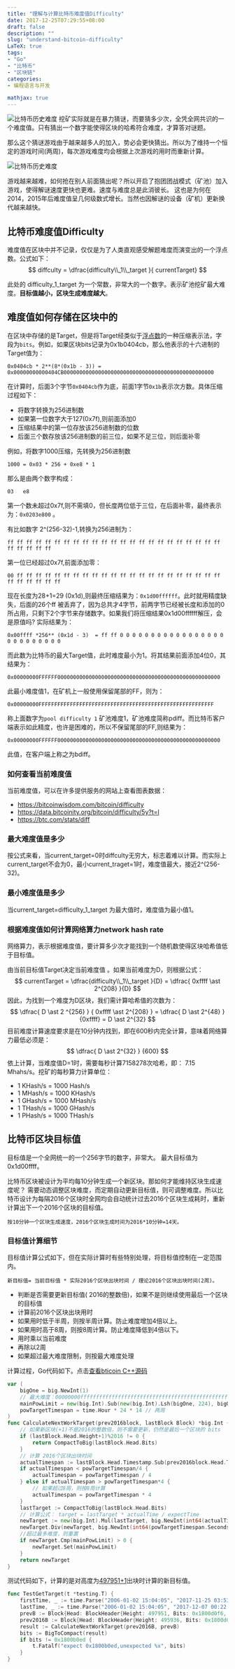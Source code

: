 ```yaml
---
title: "理解与计算比特币难度值Difficulty"
date: 2017-12-25T07:29:55+08:00
draft: false 
description: ""
slug: "understand-bitcoin-difficulty" 
LaTeX: true 
tags:
- "Go"
- "比特币"
- "区块链"
categories: 
- 编程语言与开发

mathjax: true
---
```


![比特币历史难度](https://static.yushuangqi.com/blog/2017/27123601.png) 
挖矿实际就是在暴力猜谜，而要猜多少次，全凭全网共识的一个难度值。只有猜出一个数字能使得区块的哈希符合难度，才算答对谜题。

那么这个猜谜游戏由于越来越多人的加入，势必会更快猜出。所以为了维持一个恒定的游戏时间(两周)，每次游戏难度均会根据上次游戏的用时而重新计算。 

![比特币历史难度](https://static.yushuangqi.com/blog/2017/28423175.png) 

游戏越来越难，如何抢在别人前面猜出呢？所以开启了抱团团战模式（矿池）加入游戏，使得解谜速度更快也更难。速度与难度总是此消彼长。
这也是为何在2014，2015年后难度值呈几何级数式增长。当然也因解谜的设备（矿机）更新换代越来越快。

<!--more-->
## 比特币难度值Difficulty 
难度值在区块中并不记录，仅仅是为了人类直观感受解题难度而演变出的一个浮点数。公式如下：
$$ 
diffculty = \dfrac{difficulty\\_1\\_target }{ currentTarget} 
$$  

此处的 difficulty_1_target 为一个常数，非常大的一个数字。表示矿池挖矿最大难度。**目标值越小，区块生成难度越大**。

## 难度值如何存储在区块中的
在区块中存储的是Target，但是将Target经类似于[浮点数](https://en.wikipedia.org/wiki/IEEE_754)的一种压缩表示法，字段为`bits`。例如，如果区块bits记录为0x1b0404cb，那么他表示的十六进制的Target值为：
```text
0x0404cb * 2**(8*(0x1b - 3)) = 0x00000000000404CB000000000000000000000000000000000000000000000000
```
在计算时，后面3个字节`0x0404cb`作为底，前面1字节`0x1b`表示次方数。具体压缩过程如下：

+ 将数字转换为256进制数
+ 如果第一位数字大于127(0x7f),则前面添加0
+ 压缩结果中的第一位存放该256进制数的位数
+ 后面三个数存放该256进制数的前三位，如果不足三位，则后面补零

例如，将数字1000压缩，先转换为256进制数
```text
1000 = 0x03 * 256 + 0xe8 * 1
```
那么是由两个数字构成：
```text
03   e8
```
第一个数未超过0x7f,则不需填0，但长度两位低于三位，在后面补零，最终表示为：`0x0203e800` 。

有比如数字 2^(256-32)-1,转换为256进制为：
```text
ff ff ff ff ff ff ff ff ff ff ff ff ff ff ff ff ff ff ff ff ff ff ff ff ff ff ff ff
```
第一位已经超过0x7f,前面添加零：
```text
00 ff ff ff ff ff ff ff ff ff ff ff ff ff ff ff ff ff ff ff ff ff ff ff ff ff ff ff ff
```
现在长度为28+1=29 (0x1d),则最终压缩结果为：`0x1d00ffffff`。此时就用精度缺失，后面的26个ff 被丢弃了，因为总共才4字节，前两字节已经被长度和添加的0所占用，只剩下2个字节来存储数字。如果我们将压缩结果0x1d00ffffff解压，会是原值吗? 实际结果为：
```text
0x00ffff *256** (0x1d - 3)  = ff ff 0 0 0 0 0 0 0 0 0 0 0 0 0 0 0 0 0 0 0 0 0 0 0 0 0 0
```
而此数为比特币的最大Target值，此时难度最小为1。将其结果前面添加4位0，其结果为：
```text
0x00000000FFFFFF0000000000000000000000000000000000000000000000000000
```
此最小难度值1，在矿机上一般使用保留尾部的FF，则为：
```text
0x00000000FFFFFFFFFFFFFFFFFFFFFFFFFFFFFFFFFFFFFFFFFFFFFFFFFFFFFFFF
```
称上面数字为`pool difficulty 1` 矿池难度1，矿池难度简称pdiff。而比特币客户端表示如此精度，也许是困难的，所以不保留尾部的FF,则结果为：
```text
0x00000000FFFFFF0000000000000000000000000000000000000000000000000000
```
此值，在客户端上称之为bdiff。


### 如何查看当前难度值
当前难度值，可以在许多提供服务的网站上查看图表数据：

+ https://bitcoinwisdom.com/bitcoin/difficulty
+ https://data.bitcoinity.org/bitcoin/difficulty/5y?t=l
+ https://btc.com/stats/diff

### 最大难度值是多少
按公式来看，当current_target=0时diffculty无穷大，标志着难以计算。而实际上current_target不会为0，最小current_traget=1时，难度值最大，接近2^(256-32)。

### 最小难度值是多少
当current_target=difficulty_1_target 为最大值时，难度值为最小值1。

### 根据难度值如何计算网络算力network hash rate
网络算力，表示根据难度值，要计算多少次才能找到一个随机数使得区块哈希值低于目标值。

由当前目标值Target决定当前难度值 。如果当前难度为D，则根据公式：
$$ currentTarget = \dfrac{difficulty\\_1\\_target }{D} = \dfrac{  0xffff \ast 2^{208} }{D}  $$
因此，为找到一个难度为D区块，我们需计算哈希值的次数为：
$$  \dfrac{  D \ast  2 ^{256} } { 0xffff \ast 2^{208} } = \dfrac{ D \ast 2^{48} } {0xffff} = D \ast 2^{32}  $$
目前难度计算速度要求是在10分钟内找到，即在600秒内完全计算，意味着网络算力最低必须是：
$$    \dfrac{ D \ast 2^{32} } {600}    $$
依上计算，当难度值D=1时，需要每秒计算7158278次哈希，即： 7.15 Mhahs/s。挖矿的每秒算力计算单位：

+ 1 KHash/s = 1000 Hash/s
+ 1 MHash/s = 1000 KHash/s
+ 1 GHash/s = 1000 MHash/s
+ 1 THash/s = 1000 GHash/s
+ 1 PHash/s = 1000 THash/s



## 比特币区块目标值 
目标值是一个全网统一的一个256字节的数字，非常大。 最大目标值为0x1d00ffff。

比特币区块被设计为平均每10分钟生成一个新区块。那如何才能维持区块生成速度呢？ 需要动态调整区块难度，而定期自动更新目标值，则可调整难度。所以比特币设计为每隔2016个区块时全网均会自动统计过去2016个区块生成耗时，重新计算出下一个2016个区块的目标值。
```text
按10分钟一个区块生成速度，2016个区块生成时间为2016*10分钟=14天。 
```
### 目标值计算细节
目标值计算公式如下，但在实际计算时有些特别处理，将目标值控制在一定范围内。
```text
新目标值= 当前目标值 * 实际2016个区块出块时间 / 理论2016个区块出块时间(2周)。 
```
+ 判断是否需要更新目标值( 2016的整数倍)，如果不是则继续使用最后一个区块的目标值
+ 计算前2016个区块出块用时
+ 如果用时低于半周，则按半周计算。防止难度增加4倍以上。
+ 如果用时高于8周，则按8周计算。防止难度降低到4倍以下。
+ 用时乘以当前难度
+ 再除以2周
+ 如果超过最大难度限制，则按最大难度处理

计算过程，Go代码如下。点击[查看bticoin C++源码](https://github.com/bitcoin/bitcoin/blob/master/src/pow.cpp#L49)
```go
var (
    bigOne = big.NewInt(1)
    // 最大难度：00000000ffffffffffffffffffffffffffffffffffffffffffffffffffffffff，2^224，0x1d00ffff
    mainPowLimit = new(big.Int).Sub(new(big.Int).Lsh(bigOne, 224), bigOne)
    powTargetTimespan = time.Hour * 24 * 14 // 两周
)
func CalculateNextWorkTarget(prev2016block, lastBlock Block) *big.Int {
    // 如果新区块(+1)不是2016的整数倍，则不需要更新，仍然是最后一个区块的 bits
    if (lastBlock.Head.Height+1)%2016 != 0 {
        return CompactToBig(lastBlock.Head.Bits)
    }
    // 计算 2016个区块出块时间
    actualTimespan := lastBlock.Head.Timestamp.Sub(prev2016block.Head.Timestamp)
    if actualTimespan < powTargetTimespan/4 {
        actualTimespan = powTargetTimespan / 4
    } else if actualTimespan > powTargetTimespan*4 {
        // 如果超过8周，则按8周计算
        actualTimespan = powTargetTimespan * 4
    }
    lastTarget := CompactToBig(lastBlock.Head.Bits)
    // 计算公式： target = lastTarget * actualTime / expectTime
    newTarget := new(big.Int).Mul(lastTarget, big.NewInt(int64(actualTimespan.Seconds())))
    newTarget.Div(newTarget, big.NewInt(int64(powTargetTimespan.Seconds())))
    //超过最多难度，则重置
    if newTarget.Cmp(mainPowLimit) > 0 {
        newTarget.Set(mainPowLimit)
    }
    return newTarget
}
```
测试代码如下，计算的是对高度为[497951+1](https://btc.com/000000000000000000139d2fc37814f5efdc637a6c8e1b202f9ee12365b01403)出块时计算的新目标值。
```go
func TestGetTarget(t *testing.T) {
    firstTime, _ := time.Parse("2006-01-02 15:04:05", "2017-11-25 03:53:16")
    lastTime, _ := time.Parse("2006-01-02 15:04:05", "2017-12-07 00:22:42")
    prevB := Block{Head: BlockHeader{Height: 497951, Bits: 0x1800d0f6, Timestamp: lastTime}}
    prev2016B := Block{Head: BlockHeader{Height: 495936, Bits: 0x1800d0f6, Timestamp: firstTime}}
    result := CalculateNextWorkTarget(prev2016B, prevB)
    bits := BigToCompact(result)
    if bits != 0x1800b0ed {
        t.Fatalf("expect 0x1800b0ed,unexpected %x", bits)
    }
}
```



